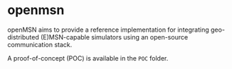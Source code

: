 # openmsn
openMSN aims to provide a reference implementation for integrating geo-distributed (E)MSN-capable simulators using an open-source communication stack.

A proof-of-concept (POC) is available in the `POC` folder.
